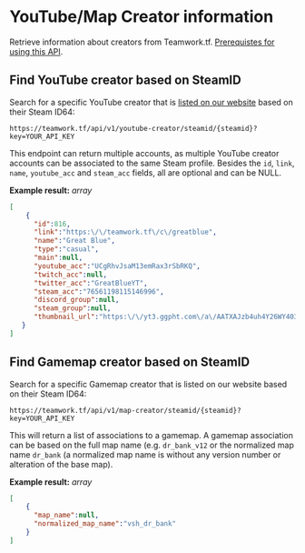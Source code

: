 # YouTube/Map Creator information

Retrieve information about creators from Teamwork.tf. [Prerequistes for using this API](https://github.com/teamworktf/website_api).

## Find YouTube creator based on SteamID

Search for a specific YouTube creator that is [listed on our website](https://teamwork.tf/creators/explore) based on their Steam ID64:

```
https://teamwork.tf/api/v1/youtube-creator/steamid/{steamid}?key=YOUR_API_KEY
```

This endpoint can return multiple accounts, as multiple YouTube creator accounts can be associated to the same Steam profile. Besides the `id`, `link`, `name`, `youtube_acc` and `steam_acc` fields, all are optional and can be NULL.

**Example result:** *array*
```json
[   
    {
      "id":816,
      "link":"https:\/\/teamwork.tf\/c\/greatblue",
      "name":"Great Blue",
      "type":"casual",
      "main":null,
      "youtube_acc":"UCgRhvJsaM13emRax3rSbRKQ",
      "twitch_acc":null,
      "twitter_acc":"GreatBlueYT",
      "steam_acc":"76561198115146996",
      "discord_group":null,
      "steam_group":null,
      "thumbnail_url":"https:\/\/yt3.ggpht.com\/a\/AATXAJzb4uh4Y26WY4032c7u4AZ6x4r4Z022n6J2fA=s240-c-k-c0xffffffff-no-rj-mo"
   }
]
```

## Find Gamemap creator based on SteamID

Search for a specific Gamemap creator that is listed on our website based on their Steam ID64:

```
https://teamwork.tf/api/v1/map-creator/steamid/{steamid}?key=YOUR_API_KEY
```

This will return a list of associations to a gamemap. A gamemap association can be based on the full map name (e.g. `dr_bank_v12` or the normalized map name `dr_bank` (a normalized map name is without any version number or alteration of the base map).

**Example result:** *array*
```json
[
    {
      "map_name":null,
      "normalized_map_name":"vsh_dr_bank"
    }
]
```

